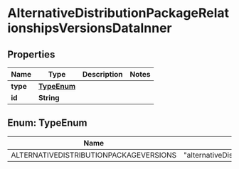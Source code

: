 

# AlternativeDistributionPackageRelationshipsVersionsDataInner


## Properties

| Name | Type | Description | Notes |
|------------ | ------------- | ------------- | -------------|
|**type** | [**TypeEnum**](#TypeEnum) |  |  |
|**id** | **String** |  |  |



## Enum: TypeEnum

| Name | Value |
|---- | -----|
| ALTERNATIVEDISTRIBUTIONPACKAGEVERSIONS | &quot;alternativeDistributionPackageVersions&quot; |



